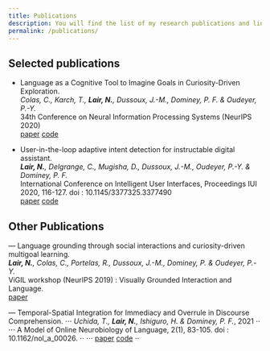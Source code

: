 ```yaml
---
title: Publications
description: You will find the list of my research publications and links to an open access version
permalink: /publications/
---
```


## Selected publications

* Language as a Cognitive Tool to Imagine Goals in Curiosity-Driven Exploration.  
_Colas, C., Karch, T., **Lair, N.**, Dussoux, J.-M., Dominey, P. F. & Oudeyer, P.-Y._  
34th Conference on Neural Information Processing Systems (NeurIPS 2020)  
[paper](https://papers.nips.cc/paper/2020/file/274e6fcf4a583de4a81c6376f17673e7-Paper.pdf) [code](https://github.com/flowersteam/Imagine)

* User-in-the-loop adaptive intent detection for instructable digital assistant.  
_**Lair, N.**, Delgrange, C., Mugisha, D., Dussoux, J.-M., Oudeyer, P.-Y. & Dominey, P. F._  
International Conference on Intelligent User Interfaces, Proceedings IUI 2020, 116-127. doi : 10.1145/3377325.3377490  
[paper](https://arxiv.org/abs/2001.06007) [code](https://github.com/nicolas-lair/AidMe)

## Other Publications

— Language grounding through social interactions and curiosity-driven multigoal learning.  
_**Lair, N.**, Colas, C., Portelas, R., Dussoux, J.-M., Dominey, P. & Oudeyer, P.-Y._  
ViGIL workshop (NeurIPS 2019) : Visually Grounded Interaction and Language.  
[paper](https://arxiv.org/abs/1911.03219)

— Temporal-Spatial Integration for Immediacy and Overrule in Discourse Comprehension.
⋅⋅⋅ _Uchida, T., **Lair, N.**, Ishiguro, H. & Dominey, P. F._, 2021 ⋅⋅
⋅⋅⋅ A Model of Online Neurobiology of Language, 2(1), 83-105. doi : 10.1162/nol_a_00026. ⋅⋅
⋅⋅⋅ [paper](https://direct.mit.edu/nol/article/2/1/83/95859) [code](https://github.com/nicolas-lair/DiscourseOverrule) ⋅⋅
